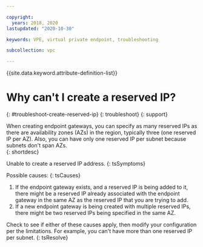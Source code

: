 ```yaml
---

copyright:
  years: 2018, 2020
lastupdated: "2020-10-30"

keywords: VPE, virtual private endpoint, troubleshooting

subcollection: vpc

---
```


{{site.data.keyword.attribute-definition-list}}

# Why can't I create a reserved IP?
{: #troubleshoot-create-reserved-ip}
{: troubleshoot}
{: support}

When creating endpoint gateways, you can specify as many reserved IPs as there are availability zones (AZs) in the region, typically three (one reserved IP per AZ). Also, you can have only one reserved IP per subnet because subnets don't span AZs.  
{: shortdesc}

Unable to create a reserved IP address.
{: tsSymptoms}

Possible causes:
{: tsCauses}

1. If the endpoint gateway exists, and a reserved IP is being added to it, there might be a reserved IP already associated with the endpoint gateway in the same AZ as the reserved IP that you are trying to add.
1. If a new endpoint gateway is being created with multiple reserved IPs, there might be two reserved IPs being specified in the same AZ.

Check to see if either of these causes apply, then modify your configuration per the limitations. For example, you can't have more than one reserved IP per subnet.
{: tsResolve}
